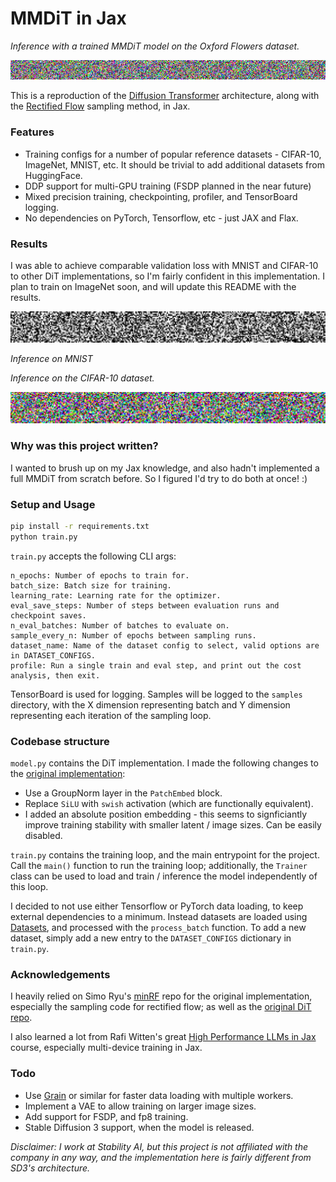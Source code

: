 # MMDiT in Jax

_Inference with a trained MMDiT model on the Oxford Flowers dataset._

![](resources/flowers_result.gif)

This is a reproduction of the [Diffusion Transformer](https://arxiv.org/abs/2212.09748) architecture, along with the [Rectified Flow](https://arxiv.org/abs/2209.03003) sampling method, in Jax. 

### Features

- Training configs for a number of popular reference datasets - CIFAR-10, ImageNet, MNIST, etc. It should be trivial to add additional datasets from HuggingFace.
- DDP support for multi-GPU training (FSDP planned in the near future)
- Mixed precision training, checkpointing, profiler, and TensorBoard logging.
- No dependencies on PyTorch, Tensorflow, etc - just JAX and Flax.

### Results

I was able to achieve comparable validation loss with MNIST and CIFAR-10 to other DiT implementations, so I'm fairly confident in this implementation. I plan to train on ImageNet soon, and will update this README with the results.


![](resources/mnist_result.gif)

_Inference on MNIST_


_Inference on the CIFAR-10 dataset._

![](resources/cifar10_result.gif)


### Why was this project written?

I wanted to brush up on my Jax knowledge, and also hadn't implemented a full MMDiT from scratch before. So I figured I'd try to do both at once! :)

### Setup and Usage

```bash
pip install -r requirements.txt
python train.py
```

`train.py` accepts the following CLI args:
```
n_epochs: Number of epochs to train for.
batch_size: Batch size for training.
learning_rate: Learning rate for the optimizer.
eval_save_steps: Number of steps between evaluation runs and checkpoint saves.
n_eval_batches: Number of batches to evaluate on.
sample_every_n: Number of epochs between sampling runs.
dataset_name: Name of the dataset config to select, valid options are in DATASET_CONFIGS.
profile: Run a single train and eval step, and print out the cost analysis, then exit.
```

TensorBoard is used for logging. Samples will be logged to the `samples` directory, with the X dimension representing batch and Y dimension representing each iteration of the sampling loop.

### Codebase structure

`model.py` contains the DiT implementation. I made the following changes to the [original implementation](https://github.com/facebookresearch/DiT):
- Use a GroupNorm layer in the `PatchEmbed` block.
- Replace `SiLU` with `swish` activation (which are functionally equivalent).
- I added an absolute position embedding - this seems to signficiantly improve training stability with smaller latent / image sizes. Can be easily disabled.

`train.py` contains the training loop, and the main entrypoint for the project. Call the `main()` function to run the training loop; additionally, the `Trainer` class can be used to load and train / inference the model independently of this loop.

I decided to not use either Tensorflow or PyTorch data loading, to keep external dependencies to a minimum. Instead datasets are loaded using [Datasets](https://huggingface.co/docs/datasets/en/index), and processed with the `process_batch` function. To add a new dataset, simply add a new entry to the `DATASET_CONFIGS` dictionary in `train.py`.

### Acknowledgements

I heavily relied on Simo Ryu's [minRF](https://github.com/cloneofsimo/minRF) repo for the original implementation, especially the sampling code for rectified flow; as well as the [original DiT repo](https://github.com/facebookresearch/DiT).

I also learned a lot from Rafi Witten's great [High Performance LLMs in Jax](https://github.com/rwitten/HighPerfLLMs2024) course, especially multi-device training in Jax.


### Todo

- Use [Grain](https://github.com/google/grain) or similar for faster data loading with multiple workers.
- Implement a VAE to allow training on larger image sizes.
- Add support for FSDP, and fp8 training.
- Stable Diffusion 3 support, when the model is released.

_Disclaimer: I work at Stability AI, but this project is not affiliated with the company in any way, and the implementation here is fairly different from SD3's architecture._
